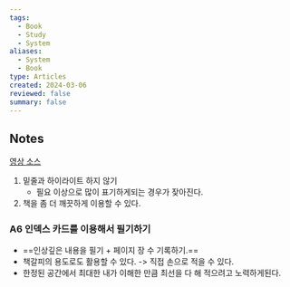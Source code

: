 ```yaml
---
tags:
  - Book
  - Study
  - System
aliases:
  - System
  - Book
type: Articles
created: 2024-03-06
reviewed: false
summary: false
---
```

## Notes
[영상 소스](https://www.youtube.com/watch?v=dLvLtKzFxfg)

1. 밑줄과 하이라이트 하지 않기
   - 필요 이상으로 많이 표기하게되는 경우가 잦아진다.
2. 책을 좀 더 깨끗하게 이용할 수 있다. 

### A6 인덱스 카드를 이용해서 필기하기
- ==인상깊은 내용을 필기 + 페이지 장 수 기록하기.== 
- 책갈피의 용도로도 활용할 수 있다. -> 직접 손으로 적을 수 있다. 
- 한정된 공간에서 최대한 내가 이해한 만큼 최선을 다 해 적으려고 노력하게된다. 


